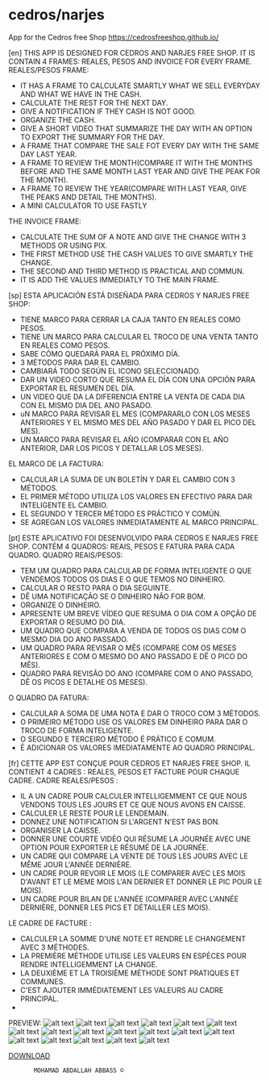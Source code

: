 # cedros/narjes
App for the Cedros free Shop
https://cedrosfreeshop.github.io/

[en]
THIS APP IS DESIGNED FOR CEDROS AND NARJES FREE SHOP.
IT IS CONTAIN 4 FRAMES: REALES, PESOS AND INVOICE FOR EVERY FRAME.
REALES/PESOS FRAME:
  - IT HAS A FRAME TO CALCULATE SMARTLY WHAT WE SELL EVERYDAY AND WHAT WE HAVE IN THE CASH.
  - CALCULATE THE REST FOR THE NEXT DAY.
  - GIVE A NOTIFICATION IF THEY CASH IS NOT GOOD.
  - ORGANIZE THE CASH.
  - GIVE A SHORT VIDEO THAT SUMMARIZE THE DAY WITH AN OPTION TO EXPORT THE SUMMARY FOR THE DAY.
  - A FRAME THAT COMPARE THE SALE FOT EVERY DAY WITH THE SAME DAY LAST YEAR.
  - A FRAME TO REVIEW THE MONTH(COMPARE IT WITH THE MONTHS BEFORE AND THE SAME MONTH LAST YEAR AND GIVE THE PEAK FOR THE MONTH).
  - A FRAME TO REVIEW THE YEAR(COMPARE WITH LAST YEAR, GIVE THE PEAKS AND DETAIL THE MONTHS).
  - A MINI CALCULATOR TO USE FASTLY

THE INVOICE FRAME:
  - CALCULATE THE SUM OF A NOTE AND GIVE THE CHANGE WITH 3 METHODS OR USING PIX.
  - THE FIRST METHOD USE THE CASH VALUES TO GIVE SMARTLY THE CHANGE.
  - THE SECOND AND THIRD METHOD IS PRACTICAL AND COMMUN.
  - IT IS ADD THE VALUES IMMEDIATLY TO THE MAIN FRAME.

[sp]
ESTA APLICACIÓN ESTÁ DISEÑADA PARA CEDROS Y NARJES FREE SHOP:
  - TIENE MARCO PARA CERRAR LA CAJA TANTO EN REALES COMO PESOS.
  - TIENE UN MARCO PARA CALCULAR EL TROCO DE UNA VENTA TANTO EN REALES COMO PESOS.
  - SABE CÓMO QUEDARÁ PARA EL PRÓXIMO DÍA.
  - 3 MÉTODOS PARA DAR EL CAMBIO.
  - CAMBIARÁ TODO SEGÚN EL ICONO SELECCIONADO.
  - DAR UN VIDEO CORTO QUE RESUMA EL DÍA CON UNA OPCIÓN PARA EXPORTAR EL RESUMEN DEL DÍA.
  - UN VIDEO QUE DA LA DIFERENCIA ENTRE LA VENTA DE CADA DIA CON EL MISMO DIA DEL ANO PASADO.
  - uN MARCO PARA REVISAR EL MES (COMPARARLO CON LOS MESES ANTERIORES Y EL MISMO MES DEL AÑO PASADO Y DAR EL PICO DEL MES).
  - UN MARCO PARA REVISAR EL AÑO (COMPARAR CON EL AÑO ANTERIOR, DAR LOS PICOS Y DETALLAR LOS MESES).

EL MARCO DE LA FACTURA:
   - CALCULAR LA SUMA DE UN BOLETÍN Y DAR EL CAMBIO CON 3 MÉTODOS.
   - EL PRIMER MÉTODO UTILIZA LOS VALORES EN EFECTIVO PARA DAR INTELIGENTE EL CAMBIO.
   - EL SEGUNDO Y TERCER MÉTODO ES PRÁCTICO Y COMÚN.
   - SE AGREGAN LOS VALORES INMEDIATAMENTE AL MARCO PRINCIPAL.

[pt]
ESTE APLICATIVO FOI DESENVOLVIDO PARA CEDROS E NARJES FREE SHOP.
CONTÉM 4 QUADROS: REAIS, PESOS E FATURA PARA CADA QUADRO.
QUADRO REAIS/PESOS:
   - TEM UM QUADRO PARA CALCULAR DE FORMA INTELIGENTE O QUE VENDEMOS TODOS OS DIAS E O QUE TEMOS NO DINHEIRO.
   - CALCULAR O RESTO PARA O DIA SEGUINTE.
   - DÊ UMA NOTIFICAÇÃO SE O DINHEIRO NÃO FOR BOM.
   - ORGANIZE O DINHEIRO.
   - APRESENTE UM BREVE VÍDEO QUE RESUMA O DIA COM A OPÇÃO DE EXPORTAR O RESUMO DO DIA.
   - UM QUADRO QUE COMPARA A VENDA DE TODOS OS DIAS COM O MESMO DIA DO ANO PASSADO.
   - UM QUADRO PARA REVISAR O MÊS (COMPARE COM OS MESES ANTERIORES E COM O MESMO DO ANO PASSADO E DÊ O PICO DO MÊS).
   - QUADRO PARA REVISÃO DO ANO (COMPARE COM O ANO PASSADO, DÊ OS PICOS E DETALHE OS MESES).

O QUADRO DA FATURA:
   - CALCULAR A SOMA DE UMA NOTA E DAR O TROCO COM 3 MÉTODOS.
   - O PRIMEIRO MÉTODO USE OS VALORES EM DINHEIRO PARA DAR O TROCO DE FORMA INTELIGENTE.
   - O SEGUNDO E TERCEIRO MÉTODO É PRÁTICO E COMUM.
   - É ADICIONAR OS VALORES IMEDIATAMENTE AO QUADRO PRINCIPAL.

[fr]
CETTE APP EST CONÇUE POUR CEDROS ET NARJES FREE SHOP.
IL CONTIENT 4 CADRES : REALES, PESOS ET FACTURE POUR CHAQUE CADRE.
CADRE REALES/PESOS :
   - IL A UN CADRE POUR CALCULER INTELLIGEMMENT CE QUE NOUS VENDONS TOUS LES JOURS ET CE QUE NOUS AVONS EN CAISSE.
   - CALCULER LE RESTE POUR LE LENDEMAIN.
   - DONNEZ UNE NOTIFICATION SI L'ARGENT N'EST PAS BON.
   - ORGANISER LA CAISSE.
   - DONNER UNE COURTE VIDÉO QUI RÉSUME LA JOURNÉE AVEC UNE OPTION POUR EXPORTER LE RÉSUMÉ DE LA JOURNÉE.
   - UN CADRE QUI COMPARE LA VENTE DE TOUS LES JOURS AVEC LE MÊME JOUR L'ANNÉE DERNIÈRE.
   - UN CADRE POUR REVOIR LE MOIS (LE COMPARER AVEC LES MOIS D'AVANT ET LE MEME MOIS L'AN DERNIER ET DONNER LE PIC POUR LE MOIS).
   - UN CADRE POUR BILAN DE L'ANNÉE (COMPARER AVEC L'ANNÉE DERNIÈRE, DONNER LES PICS ET DÉTAILLER LES MOIS).

LE CADRE DE FACTURE :
   - CALCULER LA SOMME D'UNE NOTE ET RENDRE LE CHANGEMENT AVEC 3 MÉTHODES.
   - LA PREMIÈRE MÉTHODE UTILISE LES VALEURS EN ESPÈCES POUR RENDRE INTELLIGEMMENT LA CHANGE.
   - LA DEUXIÈME ET LA TROISIÈME MÉTHODE SONT PRATIQUES ET COMMUNES.
   - C'EST AJOUTER IMMÉDIATEMENT LES VALEURS AU CADRE PRINCIPAL.
   - 
PREVIEW:
![alt text](https://raw.githubusercontent.com/cedrosfreeshop/cedrosfreeshop.github.io/main/PREVIEW/PREVIEW1.png)
![alt text](https://raw.githubusercontent.com/cedrosfreeshop/cedrosfreeshop.github.io/main/PREVIEW/PREVIEW13.png)
![alt text](https://raw.githubusercontent.com/cedrosfreeshop/cedrosfreeshop.github.io/main/PREVIEW/PREVIEW11.png)
![alt text](https://raw.githubusercontent.com/cedrosfreeshop/cedrosfreeshop.github.io/main/PREVIEW/PREVIEW12.png)
![alt text](https://raw.githubusercontent.com/cedrosfreeshop/cedrosfreeshop.github.io/main/PREVIEW/ABOUT.png)
![alt text](https://raw.githubusercontent.com/cedrosfreeshop/cedrosfreeshop.github.io/main/PREVIEW/ABOUT%20APP.png)
![alt text](https://raw.githubusercontent.com/cedrosfreeshop/cedrosfreeshop.github.io/main/PREVIEW/PREVIEW3.png)
![alt text](https://raw.githubusercontent.com/cedrosfreeshop/cedrosfreeshop.github.io/main/PREVIEW/PREVIEW4.png)
![alt text](https://raw.githubusercontent.com/cedrosfreeshop/cedrosfreeshop.github.io/main/PREVIEW/PREVIEW5.png)
![alt text](https://raw.githubusercontent.com/cedrosfreeshop/cedrosfreeshop.github.io/main/PREVIEW/PREVIEW2.png)
![alt text](https://raw.githubusercontent.com/cedrosfreeshop/cedrosfreeshop.github.io/main/PREVIEW/PREVIEW7.png)
![alt text](https://raw.githubusercontent.com/cedrosfreeshop/cedrosfreeshop.github.io/main/PREVIEW/PREVIEW21.png)
![alt text](https://raw.githubusercontent.com/cedrosfreeshop/cedrosfreeshop.github.io/main/PREVIEW/PREVIEW22.png)
![alt text](https://raw.githubusercontent.com/cedrosfreeshop/cedrosfreeshop.github.io/main/PREVIEW/PREVIEW31.png)
![alt text](https://raw.githubusercontent.com/cedrosfreeshop/cedrosfreeshop.github.io/main/PREVIEW/PREVIEW32.png)
![alt text](https://raw.githubusercontent.com/cedrosfreeshop/cedrosfreeshop.github.io/main/PREVIEW/PREVIEW6.png)
![alt text](https://raw.githubusercontent.com/cedrosfreeshop/cedrosfreeshop.github.io/main/PREVIEW/PREVIEW8.png)
![alt text](https://raw.githubusercontent.com/cedrosfreeshop/cedrosfreeshop.github.io/main/PREVIEW/PREVIEWEXTRA.png)

[DOWNLOAD](https://github.com/cedrosfreeshop/cedrosfreeshop.github.io/releases)
           
           MOHAMAD ABDALLAH ABBASS ©

